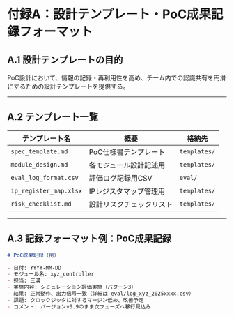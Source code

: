 # 付録A：設計テンプレート・PoC成果記録フォーマット

## A.1 設計テンプレートの目的

PoC設計において、情報の記録・再利用性を高め、チーム内での認識共有を円滑にするための設計テンプレートを提供する。

---

## A.2 テンプレート一覧

| テンプレート名 | 概要 | 格納先 |
|----------------|------|--------|
| `spec_template.md` | PoC仕様書テンプレート | `templates/` |
| `module_design.md` | 各モジュール設計記述用 | `templates/` |
| `eval_log_format.csv` | 評価ログ記録用CSV | `eval/` |
| `ip_register_map.xlsx` | IPレジスタマップ管理用 | `templates/` |
| `risk_checklist.md` | 設計リスクチェックリスト | `templates/` |

---

## A.3 記録フォーマット例：PoC成果記録

```markdown
# PoC成果記録（例）

- 日付: YYYY-MM-DD
- モジュール名: xyz_controller
- 担当: 三溝
- 実施内容: シミュレーション評価実施（パターン3）
- 結果: 正常動作、出力信号一致（詳細は eval/log_xyz_2025xxxx.csv）
- 課題: クロックジッタに対するマージン低め、改善予定
- コメント: バージョンv0.9のまま次フェーズへ移行見込み
```
